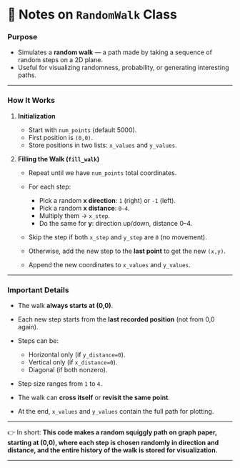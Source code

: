 # 📓 Notes on `RandomWalk` Class

### Purpose

* Simulates a **random walk** — a path made by taking a sequence of random steps on a 2D plane.
* Useful for visualizing randomness, probability, or generating interesting paths.

---

### How It Works

1. **Initialization**

   * Start with `num_points` (default 5000).
   * First position is `(0,0)`.
   * Store positions in two lists: `x_values` and `y_values`.

2. **Filling the Walk (`fill_walk`)**

   * Repeat until we have `num_points` total coordinates.
   * For each step:

     * Pick a random **x direction**: `1` (right) or `-1` (left).
     * Pick a random **x distance**: `0–4`.
     * Multiply them → `x_step`.
     * Do the same for **y**: direction up/down, distance 0–4.
   * Skip the step if both `x_step` and `y_step` are `0` (no movement).
   * Otherwise, add the new step to the **last point** to get the new `(x,y)`.
   * Append the new coordinates to `x_values` and `y_values`.

---

### Important Details

* The walk **always starts at (0,0)**.
* Each new step starts from the **last recorded position** (not from 0,0 again).
* Steps can be:

  * Horizontal only (if `y_distance=0`).
  * Vertical only (if `x_distance=0`).
  * Diagonal (if both nonzero).
* Step size ranges from `1` to `4`.
* The walk can **cross itself** or **revisit the same point**.
* At the end, `x_values` and `y_values` contain the full path for plotting.

---

👉 In short: **This code makes a random squiggly path on graph paper, starting at (0,0), where each step is chosen randomly in direction and distance, and the entire history of the walk is stored for visualization.**

---

